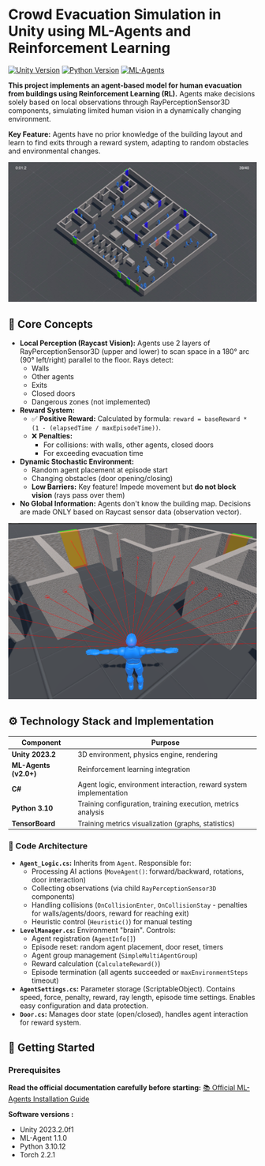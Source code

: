 # Crowd Evacuation Simulation in Unity using ML-Agents and Reinforcement Learning

[![Unity Version](https://img.shields.io/badge/Unity-2023.2-blue.svg)](https://unity.com/)
[![Python Version](https://img.shields.io/badge/Python-3.10-green.svg)](https://python.org)
[![ML-Agents](https://img.shields.io/badge/ML--Agents-2.0+-lightgrey.svg)](https://unity-technologies.github.io/ml-agents/) 

**This project implements an agent-based model for human evacuation from buildings using Reinforcement Learning (RL).** Agents make decisions solely based on local observations through RayPerceptionSensor3D components, simulating limited human vision in a dynamically changing environment.

**Key Feature:** Agents have no prior knowledge of the building layout and learn to find exits through a reward system, adapting to random obstacles and environmental changes.

![frame](https://github.com/LastPeek1/agent-based-evacuation-modeling/blob/9f562f1eefdb7568e719a7fb405df590e355858e/40%20-%20frame%20%E2%80%94%20%D0%BA%D0%BE%D0%BF%D0%B8%D1%8F.jpg)

## 🧠 Core Concepts

*   **Local Perception (Raycast Vision):** Agents use 2 layers of RayPerceptionSensor3D (upper and lower) to scan space in a 180° arc (90° left/right) parallel to the floor. Rays detect:
    *   Walls
    *   Other agents
    *   Exits
    *   Closed doors
    *   Dangerous zones (not implemented)
*   **Reward System:**
    *   ✅ **Positive Reward:** Calculated by formula: `reward = baseReward * (1 - (elapsedTime / maxEpisodeTime))`.
    *   ❌ **Penalties:**
        *   For collisions: with walls, other agents, closed doors
        *   For exceeding evacuation time
*   **Dynamic Stochastic Environment:**
    *   Random agent placement at episode start
    *   Changing obstacles (door opening/closing)
    *   **Low Barriers:** Key feature! Impede movement but **do not block vision** (rays pass over them)
*   **No Global Information:** Agents don't know the building map. Decisions are made ONLY based on Raycast sensor data (observation vector).

![ray](https://github.com/LastPeek1/agent-based-evacuation-modeling/blob/9f562f1eefdb7568e719a7fb405df590e355858e/image.png)

## ⚙️ Technology Stack and Implementation

| Component             | Purpose                                                                 |
|-----------------------|-------------------------------------------------------------------------|
| **Unity 2023.2**      | 3D environment, physics engine, rendering                              |
| **ML-Agents (v2.0+)** | Reinforcement learning integration                                      |
| **C#**                | Agent logic, environment interaction, reward system implementation     |
| **Python 3.10**       | Training configuration, training execution, metrics analysis           |
| **TensorBoard**       | Training metrics visualization (graphs, statistics)                    |

### 🧩 Code Architecture
*   **`Agent_Logic.cs`:** Inherits from `Agent`. Responsible for:
    *   Processing AI actions (`MoveAgent()`: forward/backward, rotations, door interaction)
    *   Collecting observations (via child `RayPerceptionSensor3D` components)
    *   Handling collisions (`OnCollisionEnter`, `OnCollisionStay` - penalties for walls/agents/doors, reward for reaching exit)
    *   Heuristic control (`Heuristic()`) for manual testing
*   **`LevelManager.cs`:** Environment "brain". Controls:
    *   Agent registration (`AgentInfo[]`)
    *   Episode reset: random agent placement, door reset, timers
    *   Agent group management (`SimpleMultiAgentGroup`)
    *   Reward calculation (`CalculateReward()`)
    *   Episode termination (all agents succeeded or `maxEnvironmentSteps` timeout)
*   **`AgentSettings.cs`:** Parameter storage (ScriptableObject). Contains speed, force, penalty, reward, ray length, episode time settings. Enables easy configuration and data protection.
*   **`Door.cs`:** Manages door state (open/closed), handles agent interaction for reward system.

## 🚀 Getting Started

### Prerequisites
**Read the official documentation carefully before starting:**
[📚 Official ML-Agents Installation Guide](https://github.com/Unity-Technologies/ml-agents/blob/develop/docs/Installation.md)

**Software versions :**
- Unity 2023.2.0f1
- ML-Agent 1.1.0
- Python 3.10.12
- Torch 2.2.1
